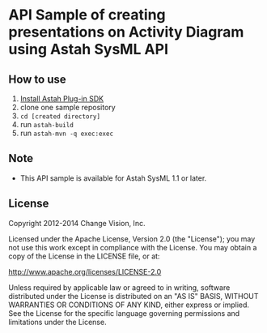 # API Sample of creating presentations on Activity Diagram using Astah SysML API

## How to use

1. [Install Astah Plug-in SDK](http://astah.net/features/sdk)
2. clone one sample repository
3. `cd [created directory]`
4. run `astah-build`
5. run `astah-mvn -q exec:exec`

## Note

  * This API sample is available for Astah SysML 1.1 or later.
    
## License
Copyright 2012-2014 Change Vision, Inc.

Licensed under the Apache License, Version 2.0 (the "License");
you may not use this work except in compliance with the License.
You may obtain a copy of the License in the LICENSE file, or at:

   <http://www.apache.org/licenses/LICENSE-2.0>

Unless required by applicable law or agreed to in writing, software
distributed under the License is distributed on an "AS IS" BASIS,
WITHOUT WARRANTIES OR CONDITIONS OF ANY KIND, either express or implied.
See the License for the specific language governing permissions and
limitations under the License.
